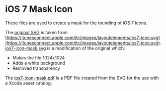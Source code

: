 # iOS 7 Mask Icon

These files are used to create a mask for the rounding of iOS 7 icons.

The [original SVG](ios7-icon-mask-original.svg) is taken from [https://itunesconnect.apple.com/itc/images/layoutelements/ios7-icon.svg](https://itunesconnect.apple.com/itc/images/layoutelements/ios7-icon.svg). [ios7-icon-mask.svg](./ios7-icon-mask.svg) is a modification of the original which:

 - Makes the file 1024x1024
 - Adds a white background
 - Removed transparency

The [ios7-icon-mask.pdf](ios7-icon-mask.pdf) is a PDF file created from the SVG for the use with a Xcode asset catalog.